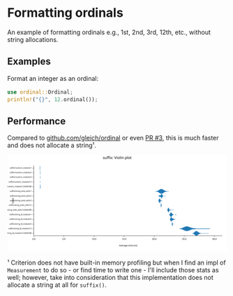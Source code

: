 # Formatting ordinals

An example of formatting ordinals e.g., 1st, 2nd, 3rd, 12th, etc., without string allocations.

## Examples

Format an integer as an ordinal:

```rust
use ordinal::Ordinal;
println!("{}", 12.ordinal());
```

## Performance

Compared to [github.com/gleich/ordinal](https://github.com/gleich/ordinal/commit/a4bf9bdc37d05940f87d8ceea1c4b47cda0da5b4) or even [PR #3](https://github.com/gleich/ordinal/pull/3), this is much faster and does not allocate a string¹.

![violin plot](docs/suffix_violin_plot.svg)

¹ Criterion does not have built-in memory profiling but when I find an impl of `Measurement` to do so - or find time to write one - I'll include those stats as well; however, take into consideration that this implementation does not allocate a string at all for `suffix()`.
